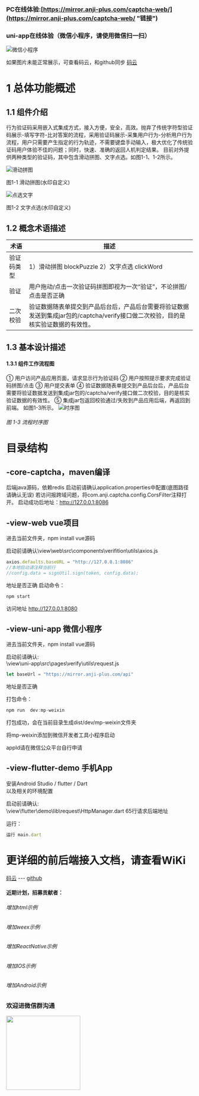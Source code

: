 ### PC在线体验:[https://mirror.anji-plus.com/captcha-web/](https://mirror.anji-plus.com/captcha-web/ "链接")
### uni-app在线体验（微信小程序，请使用微信扫一扫）
![微信小程序](https://mirror.anji-plus.com/captcha-web/static/8cm.jpg "微信小程序")

如果图片未能正常展示，可查看码云，和github同步 [码云]( https://gitee.com/anji-plus/captcha "码云")

# 1 总体功能概述
## 1.1 组件介绍
 行为验证码采用嵌入式集成方式，接入方便，安全，高效。抛弃了传统字符型验证码展示-填写字符-比对答案的流程，采用验证码展示-采集用户行为-分析用户行为流程，用户只需要产生指定的行为轨迹，不需要键盘手动输入，极大优化了传统验证码用户体验不佳的问题；同时，快速、准确的返回人机判定结果。
 目前对外提供两种类型的验证码，其中包含滑动拼图、文字点选。如图1-1、1-2所示。
 

 
![滑动拼图](https://mirror.anji-plus.com/captcha-web/static/blockPuzzle.png "滑动拼图")

 图1-1 滑动拼图(水印自定义)
 
![点选文字](https://mirror.anji-plus.com/captcha-web/static/clickWord.png "点选文字")

 图1-2 文字点选(水印自定义)

## 1.2 概念术语描述
| 术语  | 描述  |
| ------------ | ------------ |
|  验证码类型 | 1）滑动拼图 blockPuzzle  2）文字点选 clickWord|
| 验证  |  用户拖动/点击一次验证码拼图即视为一次“验证”，不论拼图/点击是否正确 |
| 二次校验  | 验证数据随表单提交到产品后台后，产品后台需要将验证数据发送到集成jar包的/captcha/verify接口做二次校验，目的是核实验证数据的有效性。  |

## 1.3 基本设计描述
#### 1.3.1 组件工作流程图
①	用户访问产品应用页面，请求显示行为验证码
②	用户按照提示要求完成验证码拼图/点击
③	用户提交表单
④	验证数据随表单提交到产品后台后，产品后台需要将验证数据发送到集成jar包的/captcha/verify接口做二次校验，目的是核实验证数据的有效性。
⑤	集成jar包返回校验通过/失败到产品应用后端，再返回到前端。
如图1-3所示。
![时序图](https://mirror.anji-plus.com/captcha-web/static/shixu.png "时序图")
###### 图 1-3 流程时序图

# 目录结构

## -core-captcha，maven编译
后端java源码，依赖redis
启动前请确认application.properties中配置(底图路径请确认无误)
若访问报跨域问题，将com.anji.captcha.config.CorsFilter注释打开。
启动成功后地址：http://127.0.0.1:8086

## -view-web vue项目
进去当前文件夹，npm install
vue源码

启动前请确认\view\web\src\components\verifition\utils\axios.js
```javascript
axios.defaults.baseURL = "http://127.0.0.1:8086"
//本地启动请注释当前行
//config.data = signUtil.sign(token, config.data);
```
地址是否正确
启动命令：
```javascript
npm start
```
访问地址
http://127.0.0.1:8080

## -view-uni-app 微信小程序
进去当前文件夹，npm install
vue源码

启动前请确认:<br>
\view\uni-app\src\pages\verify\utils\request.js 

```javascript
let baseUrl = "https://mirror.anji-plus.com/api"
```
地址是否正确

打包命令：
```javascript
npm run  dev:mp-weixin
```
打包成功，会在当前目录生成dist/dev/mp-weixin文件夹

将mp-weixin添加到微信开发者工具小程序启动

appId请在微信公众平台自行申请


## -view-flutter-demo 手机App
安装Android Studio / flutter / Dart <br>
以及相关的环境配置

启动前请确认:<br>
\view\flutter\demo\lib\request\HttpManager.dart 65行请求后端地址<br>

运行：
```javascript
运行 main.dart
```



# 更详细的前后端接入文档，请查看WiKi


[码云](https://gitee.com/anji-plus/captcha/wikis/Home "码云") ---
[github](https://github.com/anji-plus/captcha/wiki "github")

#### 近期计划，招募贡献者：
###### 增加html示例
###### 增加weex示例
###### 增加ReactNative示例
###### 增加IOS示例
###### 增加Android示例

### 欢迎进微信群沟通
<img src="https://images.gitee.com/uploads/images/2020/0427/115449_cb19a9b0_1728982.jpeg" width = "200" height = "200" div align=left />

